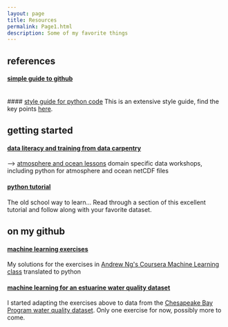 ```yaml
---
layout: page
title: Resources
permalink: Page1.html
description: Some of my favorite things
---
```


## references
#### <a href="https://rogerdudler.github.io/git-guide/" target="_blank">simple guide to github</a> 
<br>   
#### <a href="https://www.python.org/dev/peps/pep-0008/" target="_blank">style guide for python code</a> 
This is an extensive style guide, find the key points <a href="https://docs.python.org/3/tutorial/controlflow.html#intermezzo-coding-style" target="_blank">here</a>.

## getting started
#### <a href="https://datacarpentry.org/" target="_blank">data literacy and training from data carpentry</a> 
--> <a href="https://carpentrieslab.github.io/python-aos-lesson/" target="_blank">atmosphere and ocean lessons</a>
domain specific data workshops, including python for atmosphere and ocean netCDF files
<br> 
#### <a href="https://docs.python.org/3/tutorial/" target="_blank">python tutorial</a> 
The old school way to learn... Read through a section of this excellent tutorial and follow along with your favorite dataset. 
<br> 

## on my github 
#### <a href="https://github.com/oceanspace/coursera-machine-learning-exercises" target="_blank">machine learning exercises</a>
My solutions for the exercises in <a href="https://www.coursera.org/learn/machine-learning" target="_blank">Andrew Ng's Coursera Machine Learning class</a> translated to python 
<br>
#### <a href="https://github.com/oceanspace/Chesapeake-Bay-machine-learning-tutorial" target="_blank">machine learning for an estuarine water quality dataset</a> 
I started adapting the exercises above to data from the <a href="https://www.chesapeakebay.net/what/downloads/cbp_water_quality_database_1984_present" target="_blank">
Chesapeake Bay Program water quality dataset</a>. Only one exercise for now, possibly more to come.
